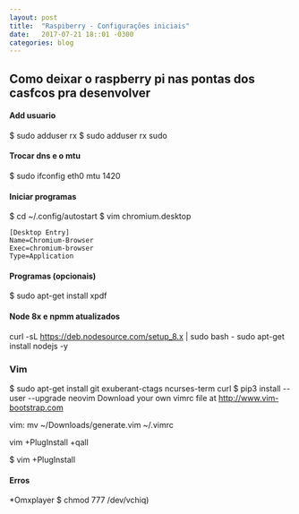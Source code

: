 ```yaml
---
layout: post
title:  "Raspiberry - Configurações iniciais"
date:   2017-07-21 18::01 -0300
categories: blog
---
```


## Como deixar o raspberry pi nas pontas dos casfcos pra desenvolver

#### Add usuario
$ sudo adduser rx
$ sudo adduser rx sudo


#### Trocar dns e o mtu
$ sudo ifconfig eth0 mtu 1420

#### Iniciar programas
$ cd ~/.config/autostart
$ vim chromium.desktop
```
[Desktop Entry]
Name=Chromium-Browser
Exec=chromium-browser
Type=Application

```
#### Programas (opcionais)
$ sudo apt-get install xpdf

#### Node 8x e npmm atualizados
curl -sL https://deb.nodesource.com/setup_8.x | sudo bash -
sudo apt-get install nodejs -y



### Vim
$ sudo apt-get install git exuberant-ctags ncurses-term curl
$ pip3 install --user --upgrade neovim
Download your own vimrc file at http://www.vim-bootstrap.com

vim: mv ~/Downloads/generate.vim ~/.vimrc

vim +PlugInstall +qall



$ vim +PlugInstall

#### Erros
*Omxplayer
$ chmod 777 /dev/vchiq)
